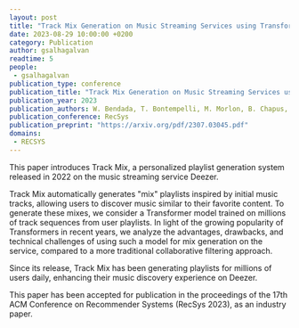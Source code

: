 ```yaml
---
layout: post
title: "Track Mix Generation on Music Streaming Services using Transformers"
date: 2023-08-29 10:00:00 +0200
category: Publication
author: gsalhagalvan
readtime: 5
people:
 - gsalhagalvan
publication_type: conference
publication_title: "Track Mix Generation on Music Streaming Services using Transformers"
publication_year: 2023
publication_authors: W. Bendada, T. Bontempelli, M. Morlon, B. Chapus, T. Cador, T. Bouabça, G. Salha-Galvan
publication_conference: RecSys
publication_preprint: "https://arxiv.org/pdf/2307.03045.pdf"
domains: 
 - RECSYS
---
```


This paper introduces Track Mix, a personalized playlist generation system released in 2022 on the music streaming service Deezer. 

Track Mix automatically generates "mix" playlists inspired by initial music tracks, allowing users to discover music similar to their favorite content. To generate these mixes, we consider a Transformer model trained on millions of track sequences from user playlists. In light of the growing popularity of Transformers in recent years, we analyze the advantages, drawbacks, and technical challenges of using such a model for mix generation on the service, compared to a more traditional collaborative filtering approach. 

Since its release, Track Mix has been generating playlists for millions of users daily, enhancing their music discovery experience on Deezer.

This paper has been accepted for publication in the proceedings of the 17th ACM Conference on Recommender Systems (RecSys 2023), as an industry paper.